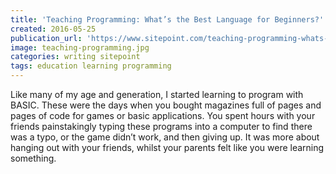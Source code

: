 ```yaml
---
title: 'Teaching Programming: What’s the Best Language for Beginners?'
created: 2016-05-25
publication_url: 'https://www.sitepoint.com/teaching-programming-whats-the-best-language-for-beginners/'
image: teaching-programming.jpg
categories: writing sitepoint
tags: education learning programming
---
```


Like many of my age and generation, I started learning to program with BASIC. These were the days when you bought magazines full of pages and pages of code for games or basic applications. You spent hours with your friends painstakingly typing these programs into a computer to find there was a typo, or the game didn’t work, and then giving up. It was more about hanging out with your friends, whilst your parents felt like you were learning something.
